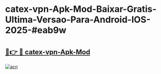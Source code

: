 # catex-vpn-Apk-Mod-Baixar-Gratis-Ultima-Versao-Para-Android-IOS-2025-#eab9w

# <h2><a href="https://ainizakaria.my?title=catex-vpn-Apk-Mod&ref=24M">🔗👉 🔴 catex-vpn-Apk-Mod</a></h2>

[![acn](https://github.com/user-attachments/assets/0f9c940e-d8b0-45ae-aac7-cd30a18b3e1c)](https://ainizakaria.my?title=catex-vpn-Apk-Mod&ref=24M)

